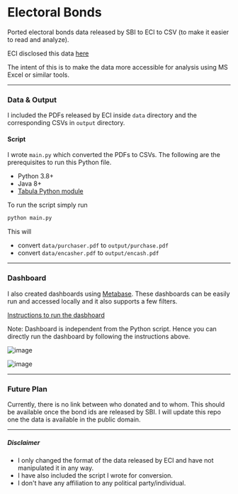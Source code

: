 Electoral Bonds
===============

Ported electoral bonds data released by SBI to ECI to CSV (to make it easier to read and analyze).

ECI disclosed this data [here](https://www.eci.gov.in/disclosure-of-electoral-bonds)

The intent of this is to make the data more accessible for analysis using MS Excel or similar tools.

---

### Data & Output

I included the PDFs released by ECI inside `data` directory and the corresponding CSVs in `output` directory.

#### Script

I wrote `main.py` which converted the PDFs to CSVs.
The following are the prerequisites to run this Python file.
- Python 3.8+
- Java 8+
- [Tabula Python module](https://github.com/tabulapdf/tabula)

To run the script simply run 
```sh
python main.py
```

This will
- convert `data/purchaser.pdf` to `output/purchase.pdf`
- convert `data/encasher.pdf` to `output/encash.pdf`  

---

### Dashboard

I also created dashboards using [Metabase](https://github.com/metabase). These dashboards can be easily run and accessed locally and it also supports a few filters.

[Instructions to run the dasbhoard](https://github.com/pushkar8723/electoral-bonds/tree/main/dashboard)

Note: Dashboard is independent from the Python script. Hence you can directly run the dashboard by following the instructions above.

![image](https://github.com/pushkar8723/electoral-bonds/assets/2996493/e89a109f-4952-4380-8cc9-ce4053257ef7)

![image](https://github.com/pushkar8723/electoral-bonds/assets/2996493/31d341a2-d91c-4875-9448-fcc5ef19c99b)

---

### Future Plan

Currently, there is no link between who donated and to whom. This should be available once the bond ids are released by SBI.
I will update this repo one the data is available in the public domain.

---

##### Disclaimer

- I only changed the format of the data released by ECI and have not manipulated it in any way.
- I have also included the script I wrote for conversion.
- I don't have any affiliation to any political party/individual. 
